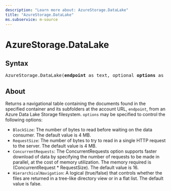 ```yaml
---
description: "Learn more about: AzureStorage.DataLake"
title: "AzureStorage.DataLake"
ms.subservice: m-source
---
```

# AzureStorage.DataLake

## Syntax

<pre>
AzureStorage.DataLake(<b>endpoint</b> as text, optional <b>options</b> as nullable record) as table
</pre>

## About

Returns a navigational table containing the documents found in the specified container and its subfolders at the account URL, `endpoint`, from an Azure Data Lake Storage filesystem. `options` may be specified to control the following options:

* `BlockSize`: The number of bytes to read before waiting on the data consumer. The default value is 4 MB.
* `RequestSize`: The number of bytes to try to read in a single HTTP request to the server. The default value is 4 MB.
* `ConcurrentRequests`: The ConcurrentRequests option supports faster download of data by specifying the number of requests to be made in parallel, at the cost of memory utilization. The memory required is (ConcurrentRequest * RequestSize). The default value is 16.
* `HierarchicalNavigation`: A logical (true/false) that controls whether the files are returned in a tree-like directory view or in a flat list. The default value is false.
